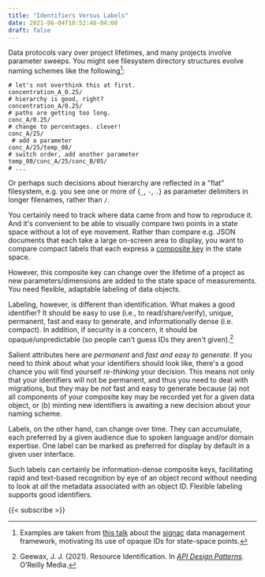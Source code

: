 ```yaml
---
title: "Identifiers Versus Labels"
date: 2021-06-04T10:52:48-04:00
draft: false
---
```


Data protocols vary over project lifetimes, and many projects involve parameter sweeps. You might
see filesystem directory structures evolve naming schemes like the following[^signac]:

```
# let's not overthink this at first.
concentration_A_0.25/
# hierarchy is good, right?
concentration_A/0.25/
# paths are getting too long.
conc_A/0.25/
# change to percentages. clever!
conc_A/25/
 # add a parameter
conc_A/25/temp_08/
# switch order, add another parameter
temp_08/conc_A/25/conc_B/05/
# ...
```

Or perhaps such decisions about hierarchy are reflected in a "flat" filesystem, e.g. you see one or
more of {`_`, `-`, `.`} as parameter delimiters in longer filenames, rather than `/`.

You certainly need to track where data came from and how to reproduce it. And it's convenient to be
able to visually compare two points in a state space without a lot of eye movement. Rather than
compare e.g. JSON documents that each take a large on-screen area to display, you want to compare
compact labels that each express a [composite key](https://en.wikipedia.org/wiki/Composite_key) in
the state space.

However, this composite key can change over the lifetime of a project as new parameters/dimensions
are added to the state space of measurements. You need flexible, adaptable labeling of data objects.

Labeling, however, is different than identification. What makes a good identifier? It should be easy
to use (i.e., to read/share/verify), unique, permanent, fast and easy to generate, and
informationally dense (i.e. compact). In addition, if security is a concern, it should be
opaque/unpredictable (so people can't guess IDs they aren't given).[^geewax]

Salient attributes here are *permanent* and *fast and easy to generate*. If you need to *think*
about what your identifiers should look like, there's a good chance you will find yourself
*re-thinking* your decision. This means not only that your identifiers will not be permanent, and
thus you need to deal with migrations, but they may be *not* fast and easy to generate because (a)
not all components of your composite key may be recorded yet for a given data object, or (b) minting
new identifiers is awaiting a new decision about your naming scheme.

Labels, on the other hand, can change over time. They can accumulate, each preferred by a given
audience due to spoken language and/or domain expertise. One label can be marked as preferred for
display by default in a given user interface.

Such labels can certainly be information-dense composite keys, facilitating rapid and text-based
recognition by eye of an object record without needing to look at *all* the metadata associated with
an object ID. Flexible labeling supports good identifiers.

[^signac]: Examples are taken from [this talk](https://www.youtube.com/watch?v=CCKQH1M2uR4) about
the [signac](https://signac.io/) data management framework, motivating its use of opaque IDs for
state-space points.

[^geewax]: Geewax, J. J. (2021). Resource Identification. In [*API Design
Patterns*](https://www.manning.com/books/api-design-patterns). O’Reilly Media.

{{< subscribe >}}